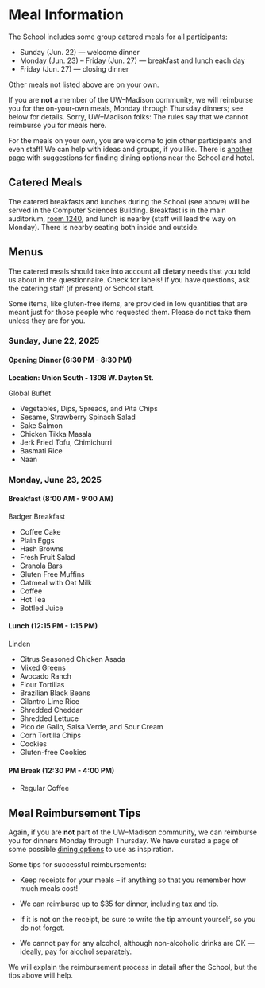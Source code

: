 # Meal Information

The School includes some group catered meals for all participants:

*   Sunday (Jun. 22) &mdash; welcome dinner
*   Monday (Jun. 23) &ndash; Friday (Jun. 27) &mdash; breakfast and lunch each day
*   Friday (Jun. 27) &mdash; closing dinner

Other meals not listed above are on your own.

If you are **not** a member of the UW&ndash;Madison community,
we will reimburse you for the on-your-own meals,
Monday through Thursday dinners;
see below for details.
Sorry, UW&ndash;Madison folks: The rules say that we cannot reimburse you for meals here.

For the meals on your own, you are welcome to join other participants and even staff!
We can help with ideas and groups, if you like.
There is [another page](dining.md) with suggestions for finding dining options near the School and hotel.

## Catered Meals

The catered breakfasts and lunches during the School (see above)
will be served in the Computer Sciences Building.
Breakfast is in the main auditorium, [room 1240](location.md),
and lunch is nearby (staff will lead the way on Monday).
There is nearby seating both inside and outside.

## Menus

The catered meals should take into account all dietary needs that you told us about in the questionnaire.
Check for labels!
If you have questions, ask the catering staff (if present) or School staff.

Some items,
like gluten-free items,
are provided in low quantities that are meant just for those people who requested them.
Please do not take them unless they are for you.

### Sunday, June 22, 2025

#### Opening Dinner (6:30 PM - 8:30 PM)

**Location: Union South - 1308 W. Dayton St.**

Global Buffet

- Vegetables, Dips, Spreads, and Pita Chips
- Sesame, Strawberry Spinach Salad
- Sake Salmon
- Chicken Tikka Masala
- Jerk Fried Tofu, Chimichurri
- Basmati Rice
- Naan

### Monday, June 23, 2025

#### Breakfast (8:00 AM - 9:00 AM)

Badger Breakfast

- Coffee Cake
- Plain Eggs
- Hash Browns
- Fresh Fruit Salad
- Granola Bars
- Gluten Free Muffins
- Oatmeal with Oat Milk
- Coffee
- Hot Tea
- Bottled Juice
  
#### Lunch (12:15 PM - 1:15 PM)

Linden

- Citrus Seasoned Chicken Asada
- Mixed Greens
- Avocado Ranch
- Flour Tortillas
- Brazilian Black Beans
- Cilantro Lime Rice
- Shredded Cheddar
- Shredded Lettuce
- Pico de Gallo, Salsa Verde, and Sour Cream
- Corn Tortilla Chips
- Cookies
- Gluten-free Cookies

#### PM Break (12:30 PM - 4:00 PM)

- Regular Coffee

## Meal Reimbursement Tips

Again, if you are **not** part of the UW&ndash;Madison community,
we can reimburse you for dinners Monday through Thursday.
We have curated a page of some possible [dining options](./dining.md) to use as inspiration.

Some tips for successful reimbursements:

*   Keep receipts for your meals – if anything so that you remember how much meals cost!

*   We can reimburse up to $35 for dinner, including tax and tip.

*   If it is not on the receipt, be sure to write the tip amount yourself, so you do not forget.

*   We cannot pay for any alcohol, although non-alcoholic drinks are OK&nbsp;&mdash;
    ideally, pay for alcohol separately.

We will explain the reimbursement process in detail after the School, but the tips above will help.
